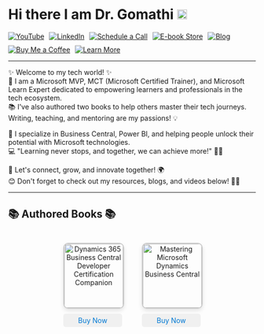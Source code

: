# Hi there I am Dr. Gomathi <img src="https://raw.githubusercontent.com/MartinHeinz/MartinHeinz/master/wave.gif"  width="20" height="20"/>

<div style="display: flex; gap: 10px; flex-wrap: wrap;">
  <a href="https://www.youtube.com/@gomstechtalks?sub_confirmation=1" target="_blank" rel="noopener noreferrer">
    <img src="https://img.shields.io/badge/YouTube-%23FF0000.svg?style=for-the-badge&logo=YouTube&logoColor=white" alt="YouTube" />
  </a>
  <a href="https://www.linkedin.com/in/gomathisri/" target="_blank" rel="noopener noreferrer">
    <img src="https://img.shields.io/badge/LinkedIn-%230077B5.svg?style=for-the-badge&logo=LinkedIn&logoColor=white" alt="LinkedIn" />
  </a>
  <a href="https://topmate.io/drgomathi_gomstechtalks" target="_blank" rel="noopener noreferrer">
    <img src="https://img.shields.io/badge/Schedule%20a%20Call-%2333CC99.svg?style=for-the-badge&logo=kalender&logoColor=white" alt="Schedule a Call" />
  </a>
  <a href="https://beacons.ai/techtutorial" target="_blank" rel="noopener noreferrer">
    <img src="https://img.shields.io/badge/E--book%20Store-%23FFA500.svg?style=for-the-badge&logo=bookstack&logoColor=white" alt="E-book Store" />
  </a>
  <a href="https://www.learnwithgoms.com/" target="_blank" rel="noopener noreferrer">
    <img src="https://img.shields.io/badge/Blog-%23000000.svg?style=for-the-badge&logo=Ghost&logoColor=white" alt="Blog" />
  </a>
  <a href="https://buymeacoffee.com/gomstechtalks" target="_blank" rel="noopener noreferrer">
    <img src="https://img.shields.io/badge/Buy%20Me%20a%20Coffee-%23FFDD00.svg?style=for-the-badge&logo=buy-me-a-coffee&logoColor=black" alt="Buy Me a Coffee" />
  </a>
  <a href="https://linktr.ee/gomstechtalks" target="_blank" rel="noopener noreferrer">
    <img src="https://img.shields.io/badge/Learn%20More-%23007ACC.svg?style=for-the-badge&logo=linktree&logoColor=white" alt="Learn More" />
  </a>
</div>
<hr>
✨ Welcome to my tech world! ✨ <br>
🚀 I am a Microsoft MVP, MCT (Microsoft Certified Trainer), and Microsoft Learn Expert dedicated to empowering learners and professionals in the tech ecosystem.
<br>📚 I've also authored two books to help others master their tech journeys. Writing, teaching, and mentoring are my passions! 💡

🌟 I specialize in Business Central, Power BI, and helping people unlock their potential with Microsoft technologies. <br>
💻 "Learning never stops, and together, we can achieve more!" 🚴‍♀️

🌟 Let's connect, grow, and innovate together! 🌍<br>
😊 Don't forget to check out my resources, blogs, and videos below! 🎥📖<br>
<hr>

## 📚 Authored Books 📚

<div style="display: flex; gap: 40px; justify-content: center; flex-wrap: wrap; padding: 20px;">
  <!-- Book 1 -->
  <div style="text-align: center; width: 120px;">  <!-- Reduced from 200px to 120px -->
    <img src="https://m.media-amazon.com/images/I/41NIOAfNQKL._SY445_SX342_.jpg" 
         alt="Dynamics 365 Business Central Developer Certification Companion" 
         style="width: 100%; height: auto; max-height: 160px; border: 2px solid #ccc; border-radius: 10px; box-shadow: 0 4px 8px rgba(0, 0, 0, 0.1);">
    <a href="https://www.amazon.in/Dynamics-Business-Developer-Certification-Companion/dp/B0DDT7DL96/" 
       style="display: block; margin-top: 10px; font-size: 14px; color: #0078D4; text-decoration: none; padding: 5px 10px; background-color: #f0f0f0; border-radius: 5px; transition: background-color 0.3s;">Buy Now</a>
  </div>

  <!-- Book 2 -->
  <div style="text-align: center; width: 120px;">  <!-- Reduced from 200px to 120px -->
    <img src="https://m.media-amazon.com/images/I/41PCbE9mCHL._SY445_SX342_.jpg" 
         alt="Mastering Microsoft Dynamics Business Central" 
         style="width: 100%; height: auto; max-height: 160px; border: 2px solid #ccc; border-radius: 10px; box-shadow: 0 4px 8px rgba(0, 0, 0, 0.1);">
    <a href="https://www.amazon.in/Mastering-Microsoft-Dynamics-Business-Central/dp/B0CRTT1P4B/" 
       style="display: block; margin-top: 10px; font-size: 14px; color: #0078D4; text-decoration: none; padding: 5px 10px; background-color: #f0f0f0; border-radius: 5px; transition: background-color 0.3s;">Buy Now</a>
  </div>
</div>
